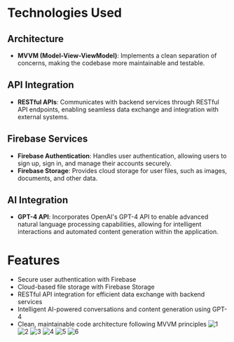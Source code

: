 

# Technologies Used

## Architecture
- **MVVM (Model-View-ViewModel)**: Implements a clean separation of concerns, making the codebase more maintainable and testable.

## API Integration
- **RESTful APIs**: Communicates with backend services through RESTful API endpoints, enabling seamless data exchange and integration with external systems.

## Firebase Services
- **Firebase Authentication**: Handles user authentication, allowing users to sign up, sign in, and manage their accounts securely.
- **Firebase Storage**: Provides cloud storage for user files, such as images, documents, and other data.

## AI Integration
- **GPT-4 API**: Incorporates OpenAI's GPT-4 API to enable advanced natural language processing capabilities, allowing for intelligent interactions and automated content generation within the application.

# Features
- Secure user authentication with Firebase
- Cloud-based file storage with Firebase Storage
- RESTful API integration for efficient data exchange with backend services
- Intelligent AI-powered conversations and content generation using GPT-4
- Clean, maintainable code architecture following MVVM principles
![1](https://github.com/tahayasinbike/cse_university_app_live/assets/128709303/b077a8c7-8639-45f3-91e0-e17487421acf)
![2](https://github.com/tahayasinbike/cse_university_app_live/assets/128709303/92d268d6-d144-40aa-ab8c-5eb24dc3886d)
![3](https://github.com/tahayasinbike/cse_university_app_live/assets/128709303/23cfd565-5009-44da-b7b5-e5757596002c)
![4](https://github.com/tahayasinbike/cse_university_app_live/assets/128709303/eaabf1cb-cd02-4160-a6b8-5c765e61d46e)
![5](https://github.com/tahayasinbike/cse_university_app_live/assets/128709303/2bf181d4-0ad7-43a6-8b64-5f902fa83d50)
![6](https://github.com/tahayasinbike/cse_university_app_live/assets/128709303/e765c251-ea45-4af7-a9b3-63c02dd1b3cb)





